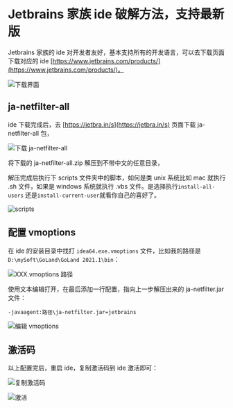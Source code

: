 # Jetbrains 家族 ide 破解方法，支持最新版


<!-- author： xiaobinqt -->
<!-- email： xiaobinqt@163.com -->
<!-- https://xiaobinqt.github.io -->
<!-- https://www.xiaobinqt.cn -->


Jetbrains 家族的 ide 对开发者友好，基本支持所有的开发语言，可以去下载页面下载对应的
ide [https://www.jetbrains.com/products/](https://www.jetbrains.com/products/)。

![下载界面](https://cdn.xiaobinqt.cn/xiaobinqt.io/20220514/c0a16a951c564d6491babdcb55f7cc3d.png?imageView2/0/q/75|watermark/2/text/eGlhb2JpbnF0/font/dmlqYXlh/fontsize/1000/fill/IzVDNUI1Qg==/dissolve/52/gravity/SouthEast/dx/15/dy/15 '下载界面')

## ja-netfilter-all

ide 下载完成后，去 [https://jetbra.in/s](https://jetbra.in/s) 页面下载 ja-netfilter-all 包，

![下载 ja-netfilter-all](https://cdn.xiaobinqt.cn/xiaobinqt.io/20220514/e0477d633ba144c0833db3d63791925a.png?imageView2/0/q/75|watermark/2/text/eGlhb2JpbnF0/font/dmlqYXlh/fontsize/1000/fill/IzVDNUI1Qg==/dissolve/52/gravity/SouthEast/dx/15/dy/15 '下载 ja-netfilter-all')

将下载的 ja-netfilter-all.zip 解压到不带中文的任意目录，

解压完成后执行下 scripts 文件夹中的脚本，如何是类 unix 系统比如 mac 就执行 .sh 文件，如果是 windows 系统就执行 .vbs
文件。是选择执行`install-all-users` 还是`install-current-user`就看你自己的喜好了。

![](https://cdn.xiaobinqt.cn/xiaobinqt.io/20230418/e0971cf6237a4ed490efbb4da9c545cd.png?imageView2/0/q/75|watermark/2/text/eGlhb2JpbnF0/font/dmlqYXlh/fontsize/1000/fill/IzVDNUI1Qg==/dissolve/52/gravity/SouthEast/dx/15/dy/15 'scripts')

## 配置 vmoptions

在 ide 的安装目录中找打 `idea64.exe.vmoptions` 文件，比如我的路径是 `D:\mySoft\GoLand\GoLand 2021.1\bin`：

![XXX.vmoptions 路径](https://cdn.xiaobinqt.cn/xiaobinqt.io/20220514/98a21e1f84c743e48c17c19759f23e4b.png?imageView2/0/q/75|watermark/2/text/eGlhb2JpbnF0/font/dmlqYXlh/fontsize/1000/fill/IzVDNUI1Qg==/dissolve/52/gravity/SouthEast/dx/15/dy/15 'XXX.vmoptions 路径')

使用文本编辑打开，在最后添加一行配置，指向上一步解压出来的 ja-netfilter.jar 文件：

```shell
-javaagent:路径\ja-netfilter.jar=jetbrains
```

![编辑 vmoptions](https://cdn.xiaobinqt.cn/xiaobinqt.io/20220514/9adab854b2344ca0815f28ddd3f552bd.png?imageView2/0/q/75|watermark/2/text/eGlhb2JpbnF0/font/dmlqYXlh/fontsize/1000/fill/IzVDNUI1Qg==/dissolve/52/gravity/SouthEast/dx/15/dy/15 '编辑 vmoptions')

## 激活码

以上配置完后，重启 ide，复制激活码到 ide 激活即可：

![复制激活码](https://cdn.xiaobinqt.cn/xiaobinqt.io/20220514/e1101a3f6aa14d99a2f10a71dd37b333.png?imageView2/0/q/75|watermark/2/text/eGlhb2JpbnF0/font/dmlqYXlh/fontsize/1000/fill/IzVDNUI1Qg==/dissolve/52/gravity/SouthEast/dx/15/dy/15 '复制激活码')

![激活](https://cdn.xiaobinqt.cn/xiaobinqt.io/20220514/16ccd8c33c24495aaabf521cdcc39e4c.png?imageView2/0/q/75|watermark/2/text/eGlhb2JpbnF0/font/dmlqYXlh/fontsize/1000/fill/IzVDNUI1Qg==/dissolve/52/gravity/SouthEast/dx/15/dy/15 '激活')

[//]: # (## 参考)

[//]: # ()
[//]: # (+ [https://springboot.io/t/topic/4592]&#40;https://springboot.io/t/topic/4592&#41;)






